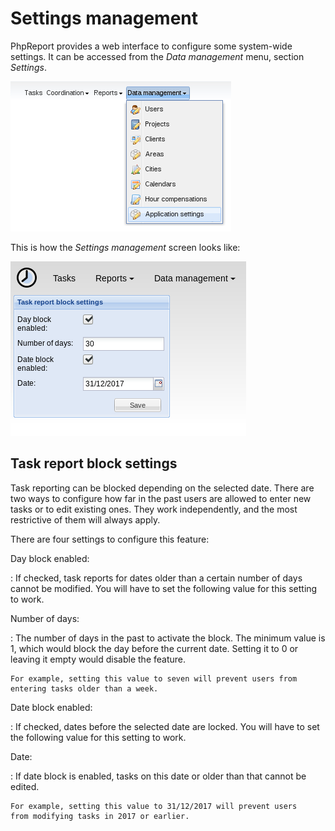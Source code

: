 # Settings management

PhpReport provides a web interface to configure some system-wide
settings. It can be accessed from the _Data management_ menu, section
_Settings_.

![](i/menu-data-mgmt-settings.png)

This is how the _Settings management_ screen looks like:

![](i/settings-mgmt-screen.png)

## Task report block settings

Task reporting can be blocked depending on the selected date. There are
two ways to configure how far in the past users are allowed to enter new
tasks or to edit existing ones. They work independently, and the most
restrictive of them will always apply.

There are four settings to configure this feature:

Day block enabled:

: If checked, task reports for dates older than a certain number of
days cannot be modified. You will have to set the following value
for this setting to work.

Number of days:

: The number of days in the past to activate the block. The minimum
value is 1, which would block the day before the current date.
Setting it to 0 or leaving it empty would disable the feature.

    For example, setting this value to seven will prevent users from
    entering tasks older than a week.

Date block enabled:

: If checked, dates before the selected date are locked. You will have
to set the following value for this setting to work.

Date:

: If date block is enabled, tasks on this date or older than that
cannot be edited.

    For example, setting this value to 31/12/2017 will prevent users
    from modifying tasks in 2017 or earlier.
